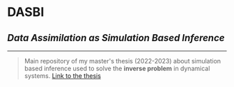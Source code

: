 # **DASBI**
## *Data Assimilation as Simulation Based Inference*
___
> Main repository of my master's thesis (2022-2023) about simulation based inference used to solve the **inverse problem** in dynamical systems.
[Link to the thesis](https://matheo.uliege.be/bitstream/2268.2/18255/4/MSc_thesis_Gerome_ANDRY_2023.pdf)
